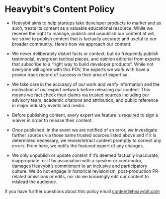 # Heavybit's Content Policy

- Heavybit aims to help startups take developer products to market and as such, treats its content as a valuable educational resource. While we reserve the right to manage, publish and unpublish our content at will, we strive to publish content that is factually accurate and useful to our broader community. Here’s how we approach our content: 

- We never deliberately distort facts or context, but do frequently publish testimonial, evergreen tactical pieces, and opinion editorial from experts that subscribe to a “right way to build developer products”. While not everyone will agree with this POV, the experts we work with have a proven track record of success in their area of expertise.

- We take care in the accuracy of our work and verify information and the motivation of our expert network before releasing our content. This means we fact check their claims via trusted sources including our advisory team, academic citations and attribution, and public reference in major industry events and media.

- Before publishing content, every expert we feature is required to sign a waiver in order to release their content.

- Once published, in the event we are notified of an error, we investigate further sources via those same trusted sources listed above and if it is determined necessary, we revise/retract content promptly to correct any errors. From here, we notify the featured expert of any changes.

- We only unpublish or update content if it’s deemed factually inaccurate, inappropriate, or if by association with a speaker or contributor, damages Heavybit’s commitment to an inclusive and participatory culture. We do not engage in historical revisionism, post-production PR-related omissions or edits, nor do we knowingly edit our content to mislead the audience.

If you have further questions about this policy email content@heavybit.com
